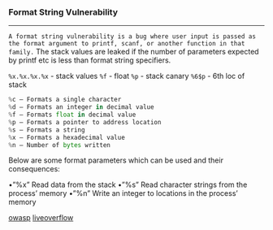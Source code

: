 ### Format String Vulnerability

---

`A format string vulnerability is a bug where user input is passed as the format argument to printf, scanf, or another function in that family.` The stack values are leaked if the number of parameters expected by printf etc is less than format string specifiers.

`%x.%x.%x.%x` - stack values
`%f` - float
`%p` - stack canary
`%6$p` - 6th loc of stack

```py
%c — Formats a single character
%d — Formats an integer in decimal value
%f — Formats float in decimal value
%p — Formats a pointer to address location
%s — Formats a string
%x — Formats a hexadecimal value
%n — Number of bytes written
```

Below are some format parameters which can be used and their consequences:

•”%x” Read data from the stack
•”%s” Read character strings from the process’ memory
•”%n” Write an integer to locations in the process’ memory

[owasp](https://owasp.org/www-community/attacks/Format_string_attack)
[liveoverflow](https://www.youtube.com/watch?v=0WvrSfcdq1I)
